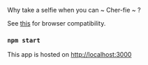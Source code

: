 Why take a selfie when you can ~ Cher-fie ~ ?

See [this](http://caniuse.com/#feat=stream) for browser compatibility.

### `npm start`
This app is hosted on [http://localhost:3000](http://localhost:3000)


